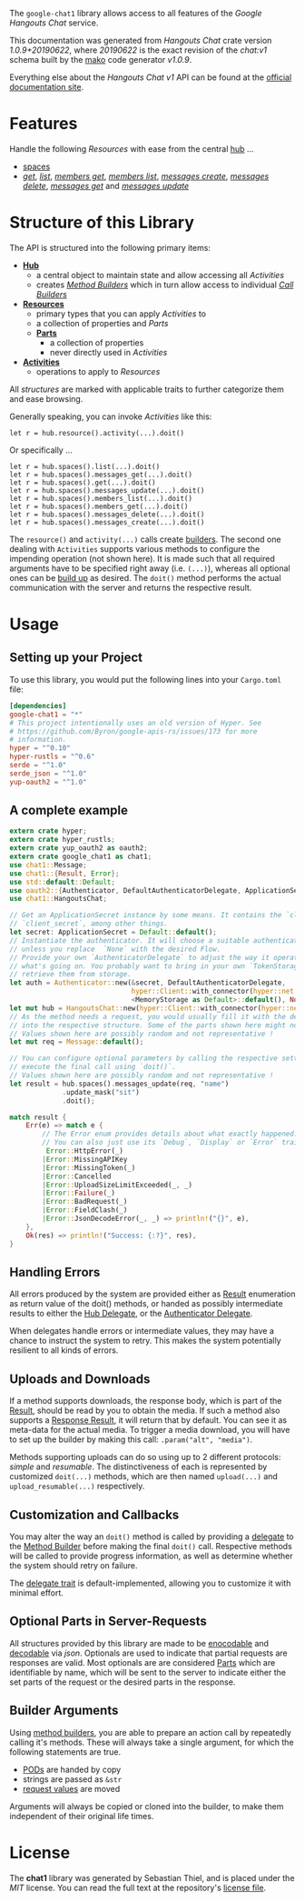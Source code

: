 <!---
DO NOT EDIT !
This file was generated automatically from 'src/mako/api/README.md.mako'
DO NOT EDIT !
-->
The `google-chat1` library allows access to all features of the *Google Hangouts Chat* service.

This documentation was generated from *Hangouts Chat* crate version *1.0.9+20190622*, where *20190622* is the exact revision of the *chat:v1* schema built by the [mako](http://www.makotemplates.org/) code generator *v1.0.9*.

Everything else about the *Hangouts Chat* *v1* API can be found at the
[official documentation site](https://developers.google.com/hangouts/chat).
# Features

Handle the following *Resources* with ease from the central [hub](https://docs.rs/google-chat1/1.0.9+20190622/google_chat1/struct.HangoutsChat.html) ... 

* [spaces](https://docs.rs/google-chat1/1.0.9+20190622/google_chat1/struct.Space.html)
 * [*get*](https://docs.rs/google-chat1/1.0.9+20190622/google_chat1/struct.SpaceGetCall.html), [*list*](https://docs.rs/google-chat1/1.0.9+20190622/google_chat1/struct.SpaceListCall.html), [*members get*](https://docs.rs/google-chat1/1.0.9+20190622/google_chat1/struct.SpaceMemberGetCall.html), [*members list*](https://docs.rs/google-chat1/1.0.9+20190622/google_chat1/struct.SpaceMemberListCall.html), [*messages create*](https://docs.rs/google-chat1/1.0.9+20190622/google_chat1/struct.SpaceMessageCreateCall.html), [*messages delete*](https://docs.rs/google-chat1/1.0.9+20190622/google_chat1/struct.SpaceMessageDeleteCall.html), [*messages get*](https://docs.rs/google-chat1/1.0.9+20190622/google_chat1/struct.SpaceMessageGetCall.html) and [*messages update*](https://docs.rs/google-chat1/1.0.9+20190622/google_chat1/struct.SpaceMessageUpdateCall.html)




# Structure of this Library

The API is structured into the following primary items:

* **[Hub](https://docs.rs/google-chat1/1.0.9+20190622/google_chat1/struct.HangoutsChat.html)**
    * a central object to maintain state and allow accessing all *Activities*
    * creates [*Method Builders*](https://docs.rs/google-chat1/1.0.9+20190622/google_chat1/trait.MethodsBuilder.html) which in turn
      allow access to individual [*Call Builders*](https://docs.rs/google-chat1/1.0.9+20190622/google_chat1/trait.CallBuilder.html)
* **[Resources](https://docs.rs/google-chat1/1.0.9+20190622/google_chat1/trait.Resource.html)**
    * primary types that you can apply *Activities* to
    * a collection of properties and *Parts*
    * **[Parts](https://docs.rs/google-chat1/1.0.9+20190622/google_chat1/trait.Part.html)**
        * a collection of properties
        * never directly used in *Activities*
* **[Activities](https://docs.rs/google-chat1/1.0.9+20190622/google_chat1/trait.CallBuilder.html)**
    * operations to apply to *Resources*

All *structures* are marked with applicable traits to further categorize them and ease browsing.

Generally speaking, you can invoke *Activities* like this:

```Rust,ignore
let r = hub.resource().activity(...).doit()
```

Or specifically ...

```ignore
let r = hub.spaces().list(...).doit()
let r = hub.spaces().messages_get(...).doit()
let r = hub.spaces().get(...).doit()
let r = hub.spaces().messages_update(...).doit()
let r = hub.spaces().members_list(...).doit()
let r = hub.spaces().members_get(...).doit()
let r = hub.spaces().messages_delete(...).doit()
let r = hub.spaces().messages_create(...).doit()
```

The `resource()` and `activity(...)` calls create [builders][builder-pattern]. The second one dealing with `Activities` 
supports various methods to configure the impending operation (not shown here). It is made such that all required arguments have to be 
specified right away (i.e. `(...)`), whereas all optional ones can be [build up][builder-pattern] as desired.
The `doit()` method performs the actual communication with the server and returns the respective result.

# Usage

## Setting up your Project

To use this library, you would put the following lines into your `Cargo.toml` file:

```toml
[dependencies]
google-chat1 = "*"
# This project intentionally uses an old version of Hyper. See
# https://github.com/Byron/google-apis-rs/issues/173 for more
# information.
hyper = "^0.10"
hyper-rustls = "^0.6"
serde = "^1.0"
serde_json = "^1.0"
yup-oauth2 = "^1.0"
```

## A complete example

```Rust
extern crate hyper;
extern crate hyper_rustls;
extern crate yup_oauth2 as oauth2;
extern crate google_chat1 as chat1;
use chat1::Message;
use chat1::{Result, Error};
use std::default::Default;
use oauth2::{Authenticator, DefaultAuthenticatorDelegate, ApplicationSecret, MemoryStorage};
use chat1::HangoutsChat;

// Get an ApplicationSecret instance by some means. It contains the `client_id` and 
// `client_secret`, among other things.
let secret: ApplicationSecret = Default::default();
// Instantiate the authenticator. It will choose a suitable authentication flow for you, 
// unless you replace  `None` with the desired Flow.
// Provide your own `AuthenticatorDelegate` to adjust the way it operates and get feedback about 
// what's going on. You probably want to bring in your own `TokenStorage` to persist tokens and
// retrieve them from storage.
let auth = Authenticator::new(&secret, DefaultAuthenticatorDelegate,
                              hyper::Client::with_connector(hyper::net::HttpsConnector::new(hyper_rustls::TlsClient::new())),
                              <MemoryStorage as Default>::default(), None);
let mut hub = HangoutsChat::new(hyper::Client::with_connector(hyper::net::HttpsConnector::new(hyper_rustls::TlsClient::new())), auth);
// As the method needs a request, you would usually fill it with the desired information
// into the respective structure. Some of the parts shown here might not be applicable !
// Values shown here are possibly random and not representative !
let mut req = Message::default();

// You can configure optional parameters by calling the respective setters at will, and
// execute the final call using `doit()`.
// Values shown here are possibly random and not representative !
let result = hub.spaces().messages_update(req, "name")
             .update_mask("sit")
             .doit();

match result {
    Err(e) => match e {
        // The Error enum provides details about what exactly happened.
        // You can also just use its `Debug`, `Display` or `Error` traits
         Error::HttpError(_)
        |Error::MissingAPIKey
        |Error::MissingToken(_)
        |Error::Cancelled
        |Error::UploadSizeLimitExceeded(_, _)
        |Error::Failure(_)
        |Error::BadRequest(_)
        |Error::FieldClash(_)
        |Error::JsonDecodeError(_, _) => println!("{}", e),
    },
    Ok(res) => println!("Success: {:?}", res),
}

```
## Handling Errors

All errors produced by the system are provided either as [Result](https://docs.rs/google-chat1/1.0.9+20190622/google_chat1/enum.Result.html) enumeration as return value of 
the doit() methods, or handed as possibly intermediate results to either the 
[Hub Delegate](https://docs.rs/google-chat1/1.0.9+20190622/google_chat1/trait.Delegate.html), or the [Authenticator Delegate](https://docs.rs/yup-oauth2/*/yup_oauth2/trait.AuthenticatorDelegate.html).

When delegates handle errors or intermediate values, they may have a chance to instruct the system to retry. This 
makes the system potentially resilient to all kinds of errors.

## Uploads and Downloads
If a method supports downloads, the response body, which is part of the [Result](https://docs.rs/google-chat1/1.0.9+20190622/google_chat1/enum.Result.html), should be
read by you to obtain the media.
If such a method also supports a [Response Result](https://docs.rs/google-chat1/1.0.9+20190622/google_chat1/trait.ResponseResult.html), it will return that by default.
You can see it as meta-data for the actual media. To trigger a media download, you will have to set up the builder by making
this call: `.param("alt", "media")`.

Methods supporting uploads can do so using up to 2 different protocols: 
*simple* and *resumable*. The distinctiveness of each is represented by customized 
`doit(...)` methods, which are then named `upload(...)` and `upload_resumable(...)` respectively.

## Customization and Callbacks

You may alter the way an `doit()` method is called by providing a [delegate](https://docs.rs/google-chat1/1.0.9+20190622/google_chat1/trait.Delegate.html) to the 
[Method Builder](https://docs.rs/google-chat1/1.0.9+20190622/google_chat1/trait.CallBuilder.html) before making the final `doit()` call. 
Respective methods will be called to provide progress information, as well as determine whether the system should 
retry on failure.

The [delegate trait](https://docs.rs/google-chat1/1.0.9+20190622/google_chat1/trait.Delegate.html) is default-implemented, allowing you to customize it with minimal effort.

## Optional Parts in Server-Requests

All structures provided by this library are made to be [enocodable](https://docs.rs/google-chat1/1.0.9+20190622/google_chat1/trait.RequestValue.html) and 
[decodable](https://docs.rs/google-chat1/1.0.9+20190622/google_chat1/trait.ResponseResult.html) via *json*. Optionals are used to indicate that partial requests are responses 
are valid.
Most optionals are are considered [Parts](https://docs.rs/google-chat1/1.0.9+20190622/google_chat1/trait.Part.html) which are identifiable by name, which will be sent to 
the server to indicate either the set parts of the request or the desired parts in the response.

## Builder Arguments

Using [method builders](https://docs.rs/google-chat1/1.0.9+20190622/google_chat1/trait.CallBuilder.html), you are able to prepare an action call by repeatedly calling it's methods.
These will always take a single argument, for which the following statements are true.

* [PODs][wiki-pod] are handed by copy
* strings are passed as `&str`
* [request values](https://docs.rs/google-chat1/1.0.9+20190622/google_chat1/trait.RequestValue.html) are moved

Arguments will always be copied or cloned into the builder, to make them independent of their original life times.

[wiki-pod]: http://en.wikipedia.org/wiki/Plain_old_data_structure
[builder-pattern]: http://en.wikipedia.org/wiki/Builder_pattern
[google-go-api]: https://github.com/google/google-api-go-client

# License
The **chat1** library was generated by Sebastian Thiel, and is placed 
under the *MIT* license.
You can read the full text at the repository's [license file][repo-license].

[repo-license]: https://github.com/Byron/google-apis-rsblob/master/LICENSE.md
